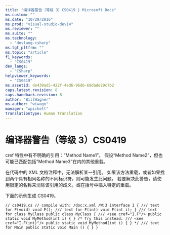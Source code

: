 ```yaml
---
title: "编译器警告（等级 3）CS0419 | Microsoft Docs"
ms.custom: ""
ms.date: "10/29/2016"
ms.prod: "visual-studio-dev14"
ms.reviewer: ""
ms.suite: ""
ms.technology: 
  - "devlang-csharp"
ms.tgt_pltfrm: ""
ms.topic: "article"
f1_keywords: 
  - "CS0419"
dev_langs: 
  - "CSharp"
helpviewer_keywords: 
  - "CS0419"
ms.assetid: de439ad5-422f-4ed6-96d6-69dade29c7b2
caps.latest.revision: 8
caps.handback.revision: 8
author: "BillWagner"
ms.author: "wiwagn"
manager: "wpickett"
translationtype: Human Translation
---
```

# 编译器警告（等级 3）CS0419
cref 特性中有不明确的引用：“Method Name1”。  假设“Method Name2”，但也可能已匹配包括“Method Name3”在内的其他重载。  
  
 在代码中的 XML 文档注释中，无法解析某一引用。 如果该方法重载，或者如果找到两个具有相同名称的不同标识符，则可能发生此问题。 若要解决此警告，请使用限定的名称来消除该引用的歧义，或在括号中插入特定的重载。  
  
 下面的示例生成 CS0419。  
  
```  
// cs0419.cs // compile with: /doc:x.xml /W:3 interface I { /// text for F(void) void F(); /// text for F(int) void F(int i); } /// text for class MyClass public class MyClass { /// <see cref="I.F"/> public static void MyMethod(int i) { } /* Try this instead: /// <see cref="I.F(int)"/> public static void MyMethod(int i) { } */ /// text for Main public static void Main () { } }  
```